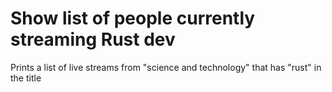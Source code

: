 # Show list of people currently streaming Rust dev

Prints a list of live streams from "science and technology" that has "rust" in
the title

